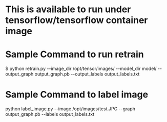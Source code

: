 # This is available to run under tensorflow/tensorflow container image
# Sample Command to run retrain
$ python retrain.py --image_dir /opt/tensor/images/ --model_dir model/ --output_graph output_graph.pb --output_labels output_labels.txt

# Sample Command to label image
python label_image.py --image /opt/images/test.JPG --graph output_graph.pb --labels output_labels.txt

